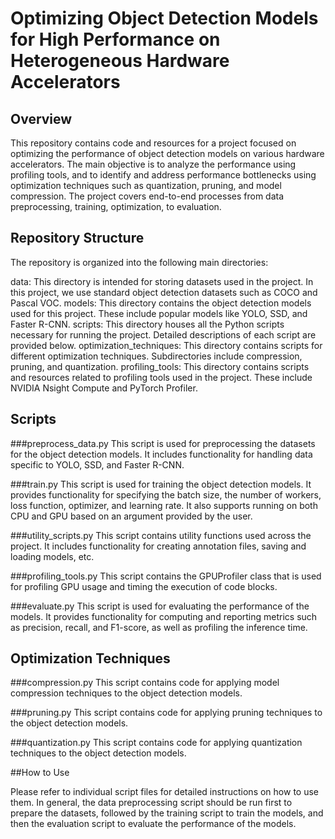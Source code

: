 # Optimizing Object Detection Models for High Performance on Heterogeneous Hardware Accelerators

## Overview

This repository contains code and resources for a project focused on optimizing the performance of object detection models on various hardware accelerators. The main objective is to analyze the performance using profiling tools, and to identify and address performance bottlenecks using optimization techniques such as quantization, pruning, and model compression. The project covers end-to-end processes from data preprocessing, training, optimization, to evaluation.

## Repository Structure

The repository is organized into the following main directories:

data: This directory is intended for storing datasets used in the project. In this project, we use standard object detection datasets such as COCO and Pascal VOC.
models: This directory contains the object detection models used for this project. These include popular models like YOLO, SSD, and Faster R-CNN.
scripts: This directory houses all the Python scripts necessary for running the project. Detailed descriptions of each script are provided below.
optimization_techniques: This directory contains scripts for different optimization techniques. Subdirectories include compression, pruning, and quantization.
profiling_tools: This directory contains scripts and resources related to profiling tools used in the project. These include NVIDIA Nsight Compute and PyTorch Profiler.

## Scripts

###preprocess_data.py
This script is used for preprocessing the datasets for the object detection models. It includes functionality for handling data specific to YOLO, SSD, and Faster R-CNN.

###train.py
This script is used for training the object detection models. It provides functionality for specifying the batch size, the number of workers, loss function, optimizer, and learning rate. It also supports running on both CPU and GPU based on an argument provided by the user.

###utility_scripts.py
This script contains utility functions used across the project. It includes functionality for creating annotation files, saving and loading models, etc.

###profiling_tools.py
This script contains the GPUProfiler class that is used for profiling GPU usage and timing the execution of code blocks.

###evaluate.py
This script is used for evaluating the performance of the models. It provides functionality for computing and reporting metrics such as precision, recall, and F1-score, as well as profiling the inference time.

## Optimization Techniques

###compression.py
This script contains code for applying model compression techniques to the object detection models.

###pruning.py
This script contains code for applying pruning techniques to the object detection models.

###quantization.py
This script contains code for applying quantization techniques to the object detection models.

##How to Use

Please refer to individual script files for detailed instructions on how to use them. In general, the data preprocessing script should be run first to prepare the datasets, followed by the training script to train the models, and then the evaluation script to evaluate the performance of the models.
